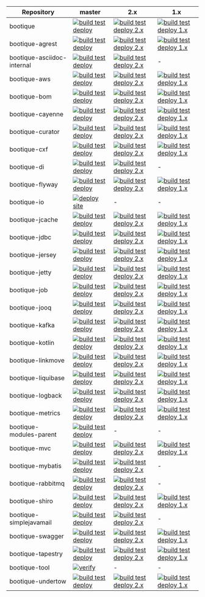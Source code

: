 

Repository   | master       |      2.x    |       1.x
------------ | -------------|------------ | -------------
bootique | [![build test deploy](https://github.com/bootique/bootique/actions/workflows/maven.yml/badge.svg)](https://github.com/bootique/bootique/actions/workflows/maven.yml) | [![build test deploy 2.x](https://github.com/bootique/bootique/actions/workflows/maven-2x.yml/badge.svg)](https://github.com/bootique/bootique/actions/workflows/maven-2x.yml) | [![build test deploy 1.x](https://github.com/bootique/bootique/actions/workflows/maven-1x.yml/badge.svg)](https://github.com/bootique/bootique/actions/workflows/maven-1x.yml)
bootique-agrest | [![build test deploy](https://github.com/bootique/bootique-agrest/actions/workflows/maven.yml/badge.svg)](https://github.com/bootique/bootique-agrest/actions/workflows/maven.yml) | [![build test deploy 2.x](https://github.com/bootique/bootique-agrest/actions/workflows/maven-2x.yml/badge.svg)](https://github.com/bootique/bootique-agrest/actions/workflows/maven-2x.yml) | [![build test deploy 1.x](https://github.com/bootique/bootique-agrest/actions/workflows/maven-1x.yml/badge.svg)](https://github.com/bootique/bootique-agrest/actions/workflows/maven-1x.yml)
bootique-asciidoc-internal | [![build test deploy](https://github.com/bootique/bootique-asciidoc-internal/actions/workflows/maven.yml/badge.svg)](https://github.com/bootique/bootique-asciidoc-internal/actions/workflows/maven.yml) | [![build test deploy 2.x](https://github.com/bootique/bootique-asciidoc-internal/actions/workflows/maven-2x.yml/badge.svg)](https://github.com/bootique/bootique-asciidoc-internal/actions/workflows/maven-2x.yml) | -
bootique-aws | [![build test deploy](https://github.com/bootique/bootique-aws/actions/workflows/maven.yml/badge.svg)](https://github.com/bootique/bootique-aws/actions/workflows/maven.yml) | [![build test deploy 2.x](https://github.com/bootique/bootique-aws/actions/workflows/maven-2x.yml/badge.svg)](https://github.com/bootique/bootique-aws/actions/workflows/maven-2x.yml) | [![build test deploy 1.x](https://github.com/bootique/bootique-aws/actions/workflows/maven-1x.yml/badge.svg)](https://github.com/bootique/bootique-aws/actions/workflows/maven-1x.yml)
bootique-bom | [![build test deploy](https://github.com/bootique/bootique-bom/actions/workflows/maven.yml/badge.svg)](https://github.com/bootique/bootique-bom/actions/workflows/maven.yml) | [![build test deploy 2.x](https://github.com/bootique/bootique-bom/actions/workflows/maven-2x.yml/badge.svg)](https://github.com/bootique/bootique-bom/actions/workflows/maven-2x.yml) | [![build test deploy 1.x](https://github.com/bootique/bootique-bom/actions/workflows/maven-1x.yml/badge.svg)](https://github.com/bootique/bootique-bom/actions/workflows/maven-1x.yml)
bootique-cayenne | [![build test deploy](https://github.com/bootique/bootique-cayenne/actions/workflows/maven.yml/badge.svg)](https://github.com/bootique/bootique-cayenne/actions/workflows/maven.yml) | [![build test deploy 2.x](https://github.com/bootique/bootique-cayenne/actions/workflows/maven-2x.yml/badge.svg)](https://github.com/bootique/bootique-cayenne/actions/workflows/maven-2x.yml) | [![build test deploy 1.x](https://github.com/bootique/bootique-cayenne/actions/workflows/maven-1x.yml/badge.svg)](https://github.com/bootique/bootique-cayenne/actions/workflows/maven-1x.yml)
bootique-curator | [![build test deploy](https://github.com/bootique/bootique-curator/actions/workflows/maven.yml/badge.svg)](https://github.com/bootique/bootique-curator/actions/workflows/maven.yml) | [![build test deploy 2.x](https://github.com/bootique/bootique-curator/actions/workflows/maven-2x.yml/badge.svg)](https://github.com/bootique/bootique-curator/actions/workflows/maven-2x.yml) | [![build test deploy 1.x](https://github.com/bootique/bootique-curator/actions/workflows/maven-1x.yml/badge.svg)](https://github.com/bootique/bootique-curator/actions/workflows/maven-1x.yml)
bootique-cxf | [![build test deploy](https://github.com/bootique/bootique-cxf/actions/workflows/maven.yml/badge.svg)](https://github.com/bootique/bootique-cxf/actions/workflows/maven.yml) | [![build test deploy 2.x](https://github.com/bootique/bootique-cxf/actions/workflows/maven-2x.yml/badge.svg)](https://github.com/bootique/bootique-cxf/actions/workflows/maven-2x.yml) | [![build test deploy 1.x](https://github.com/bootique/bootique-cxf/actions/workflows/maven-1x.yml/badge.svg)](https://github.com/bootique/bootique-cxf/actions/workflows/maven-1x.yml)
bootique-di | [![build test deploy](https://github.com/bootique/bootique-di/actions/workflows/maven.yml/badge.svg)](https://github.com/bootique/bootique-di/actions/workflows/maven.yml) | [![build test deploy 2.x](https://github.com/bootique/bootique-di/actions/workflows/maven-2x.yml/badge.svg)](https://github.com/bootique/bootique-di/actions/workflows/maven-2x.yml) | -
bootique-flyway | [![build test deploy](https://github.com/bootique/bootique-flyway/actions/workflows/maven.yml/badge.svg)](https://github.com/bootique/bootique-flyway/actions/workflows/maven.yml) | [![build test deploy 2.x](https://github.com/bootique/bootique-flyway/actions/workflows/maven-2x.yml/badge.svg)](https://github.com/bootique/bootique-flyway/actions/workflows/maven-2x.yml) | [![build test deploy 1.x](https://github.com/bootique/bootique-flyway/actions/workflows/maven-1x.yml/badge.svg)](https://github.com/bootique/bootique-flyway/actions/workflows/maven-1x.yml)
bootique-io | [![deploy site](https://github.com/bootique/bootique-io/actions/workflows/site.yml/badge.svg)](https://github.com/bootique/bootique-io/actions) | - | -
bootique-jcache | [![build test deploy](https://github.com/bootique/bootique-jcache/actions/workflows/maven.yml/badge.svg)](https://github.com/bootique/bootique-jcache/actions/workflows/maven.yml) | [![build test deploy 2.x](https://github.com/bootique/bootique-jcache/actions/workflows/maven-2x.yml/badge.svg)](https://github.com/bootique/bootique-jcache/actions/workflows/maven-2x.yml) | [![build test deploy 1.x](https://github.com/bootique/bootique-jcache/actions/workflows/maven-1x.yml/badge.svg)](https://github.com/bootique/bootique-jcache/actions/workflows/maven-1x.yml)
bootique-jdbc | [![build test deploy](https://github.com/bootique/bootique-jdbc/actions/workflows/maven.yml/badge.svg)](https://github.com/bootique/bootique-jdbc/actions/workflows/maven.yml) | [![build test deploy 2.x](https://github.com/bootique/bootique-jdbc/actions/workflows/maven-2x.yml/badge.svg)](https://github.com/bootique/bootique-jdbc/actions/workflows/maven-2x.yml) | [![build test deploy 1.x](https://github.com/bootique/bootique-jdbc/actions/workflows/maven-1x.yml/badge.svg)](https://github.com/bootique/bootique-jdbc/actions/workflows/maven-1x.yml)
bootique-jersey | [![build test deploy](https://github.com/bootique/bootique-jersey/actions/workflows/maven.yml/badge.svg)](https://github.com/bootique/bootique-jersey/actions/workflows/maven.yml) | [![build test deploy 2.x](https://github.com/bootique/bootique-jersey/actions/workflows/maven-2x.yml/badge.svg)](https://github.com/bootique/bootique-jersey/actions/workflows/maven-2x.yml) | [![build test deploy 1.x](https://github.com/bootique/bootique-jersey/actions/workflows/maven-1x.yml/badge.svg)](https://github.com/bootique/bootique-jersey/actions/workflows/maven-1x.yml)
bootique-jetty | [![build test deploy](https://github.com/bootique/bootique-jetty/actions/workflows/maven.yml/badge.svg)](https://github.com/bootique/bootique-jetty/actions/workflows/maven.yml) | [![build test deploy 2.x](https://github.com/bootique/bootique-jetty/actions/workflows/maven-2x.yml/badge.svg)](https://github.com/bootique/bootique-jetty/actions/workflows/maven-2x.yml) | [![build test deploy 1.x](https://github.com/bootique/bootique-jetty/actions/workflows/maven-1x.yml/badge.svg)](https://github.com/bootique/bootique-jetty/actions/workflows/maven-1x.yml)
bootique-job | [![build test deploy](https://github.com/bootique/bootique-job/actions/workflows/maven.yml/badge.svg)](https://github.com/bootique/bootique-job/actions/workflows/maven.yml) | [![build test deploy 2.x](https://github.com/bootique/bootique-job/actions/workflows/maven-2x.yml/badge.svg)](https://github.com/bootique/bootique-job/actions/workflows/maven-2x.yml) | [![build test deploy 1.x](https://github.com/bootique/bootique-job/actions/workflows/maven-1x.yml/badge.svg)](https://github.com/bootique/bootique-job/actions/workflows/maven-1x.yml)
bootique-jooq | [![build test deploy](https://github.com/bootique/bootique-jooq/actions/workflows/maven.yml/badge.svg)](https://github.com/bootique/bootique-jooq/actions/workflows/maven.yml) | [![build test deploy 2.x](https://github.com/bootique/bootique-jooq/actions/workflows/maven-2x.yml/badge.svg)](https://github.com/bootique/bootique-jooq/actions/workflows/maven-2x.yml) | [![build test deploy 1.x](https://github.com/bootique/bootique-jooq/actions/workflows/maven-1x.yml/badge.svg)](https://github.com/bootique/bootique-jooq/actions/workflows/maven-1x.yml)
bootique-kafka | [![build test deploy](https://github.com/bootique/bootique-kafka/actions/workflows/maven.yml/badge.svg)](https://github.com/bootique/bootique-kafka/actions/workflows/maven.yml) | [![build test deploy 2.x](https://github.com/bootique/bootique-kafka/actions/workflows/maven-2x.yml/badge.svg)](https://github.com/bootique/bootique-kafka/actions/workflows/maven-2x.yml) | [![build test deploy 1.x](https://github.com/bootique/bootique-kafka/actions/workflows/maven-1x.yml/badge.svg)](https://github.com/bootique/bootique-kafka/actions/workflows/maven-1x.yml)
bootique-kotlin | [![build test deploy](https://github.com/bootique/bootique-kotlin/actions/workflows/maven.yml/badge.svg)](https://github.com/bootique/bootique-kotlin/actions/workflows/maven.yml) | [![build test deploy 2.x](https://github.com/bootique/bootique-kotlin/actions/workflows/maven-2x.yml/badge.svg)](https://github.com/bootique/bootique-kotlin/actions/workflows/maven-2x.yml) | [![build test deploy 1.x](https://github.com/bootique/bootique-kotlin/actions/workflows/maven-1x.yml/badge.svg)](https://github.com/bootique/bootique-kotlin/actions/workflows/maven-1x.yml)
bootique-linkmove | [![build test deploy](https://github.com/bootique/bootique-linkmove/actions/workflows/maven.yml/badge.svg)](https://github.com/bootique/bootique-linkmove/actions/workflows/maven.yml) | [![build test deploy 2.x](https://github.com/bootique/bootique-linkmove/actions/workflows/maven-2x.yml/badge.svg)](https://github.com/bootique/bootique-linkmove/actions/workflows/maven-2x.yml) | [![build test deploy 1.x](https://github.com/bootique/bootique-linkmove/actions/workflows/maven-1x.yml/badge.svg)](https://github.com/bootique/bootique-linkmove/actions/workflows/maven-1x.yml)
bootique-liquibase | [![build test deploy](https://github.com/bootique/bootique-liquibase/actions/workflows/maven.yml/badge.svg)](https://github.com/bootique/bootique-liquibase/actions/workflows/maven.yml) | [![build test deploy 2.x](https://github.com/bootique/bootique-liquibase/actions/workflows/maven-2x.yml/badge.svg)](https://github.com/bootique/bootique-liquibase/actions/workflows/maven-2x.yml) | [![build test deploy 1.x](https://github.com/bootique/bootique-liquibase/actions/workflows/maven-1x.yml/badge.svg)](https://github.com/bootique/bootique-liquibase/actions/workflows/maven-1x.yml)
bootique-logback | [![build test deploy](https://github.com/bootique/bootique-logback/actions/workflows/maven.yml/badge.svg)](https://github.com/bootique/bootique-logback/actions/workflows/maven.yml) | [![build test deploy 2.x](https://github.com/bootique/bootique-logback/actions/workflows/maven-2x.yml/badge.svg)](https://github.com/bootique/bootique-logback/actions/workflows/maven-2x.yml) | [![build test deploy 1.x](https://github.com/bootique/bootique-logback/actions/workflows/maven-1x.yml/badge.svg)](https://github.com/bootique/bootique-logback/actions/workflows/maven-1x.yml)
bootique-metrics | [![build test deploy](https://github.com/bootique/bootique-metrics/actions/workflows/maven.yml/badge.svg)](https://github.com/bootique/bootique-metrics/actions/workflows/maven.yml) | [![build test deploy 2.x](https://github.com/bootique/bootique-metrics/actions/workflows/maven-2x.yml/badge.svg)](https://github.com/bootique/bootique-metrics/actions/workflows/maven-2x.yml) | [![build test deploy 1.x](https://github.com/bootique/bootique-metrics/actions/workflows/maven-1x.yml/badge.svg)](https://github.com/bootique/bootique-metrics/actions/workflows/maven-1x.yml)
bootique-modules-parent | [![build test deploy](https://github.com/bootique/bootique-modules-parent/actions/workflows/maven.yml/badge.svg)](https://github.com/bootique/bootique-modules-parent/actions/workflows/maven.yml) | - | -
bootique-mvc | [![build test deploy](https://github.com/bootique/bootique-mvc/actions/workflows/maven.yml/badge.svg)](https://github.com/bootique/bootique-mvc/actions/workflows/maven.yml) | [![build test deploy 2.x](https://github.com/bootique/bootique-mvc/actions/workflows/maven-2x.yml/badge.svg)](https://github.com/bootique/bootique-mvc/actions/workflows/maven-2x.yml) | [![build test deploy 1.x](https://github.com/bootique/bootique-mvc/actions/workflows/maven-1x.yml/badge.svg)](https://github.com/bootique/bootique-mvc/actions/workflows/maven-1x.yml)
bootique-mybatis | [![build test deploy](https://github.com/bootique/bootique-mybatis/actions/workflows/maven.yml/badge.svg)](https://github.com/bootique/bootique-mybatis/actions/workflows/maven.yml) | [![build test deploy 2.x](https://github.com/bootique/bootique-mybatis/actions/workflows/maven-2x.yml/badge.svg)](https://github.com/bootique/bootique-mybatis/actions/workflows/maven-2x.yml) | -
bootique-rabbitmq | [![build test deploy](https://github.com/bootique/bootique-rabbitmq/actions/workflows/maven.yml/badge.svg)](https://github.com/bootique/bootique-rabbitmq/actions/workflows/maven.yml) | [![build test deploy 2.x](https://github.com/bootique/bootique-rabbitmq/actions/workflows/maven-2x.yml/badge.svg)](https://github.com/bootique/bootique-rabbitmq/actions/workflows/maven-2x.yml) | -
bootique-shiro | [![build test deploy](https://github.com/bootique/bootique-shiro/actions/workflows/maven.yml/badge.svg)](https://github.com/bootique/bootique-shiro/actions/workflows/maven.yml) | [![build test deploy 2.x](https://github.com/bootique/bootique-shiro/actions/workflows/maven-2x.yml/badge.svg)](https://github.com/bootique/bootique-shiro/actions/workflows/maven-2x.yml) | [![build test deploy 1.x](https://github.com/bootique/bootique-shiro/actions/workflows/maven-1x.yml/badge.svg)](https://github.com/bootique/bootique-shiro/actions/workflows/maven-1x.yml)
bootique-simplejavamail | [![build test deploy](https://github.com/bootique/bootique-simplejavamail/actions/workflows/maven.yml/badge.svg)](https://github.com/bootique/bootique-simplejavamail/actions/workflows/maven.yml) | [![build test deploy 2.x](https://github.com/bootique/bootique-simplejavamail/actions/workflows/maven-2x.yml/badge.svg)](https://github.com/bootique/bootique-simplejavamail/actions/workflows/maven-2x.yml) | -
bootique-swagger | [![build test deploy](https://github.com/bootique/bootique-swagger/actions/workflows/maven.yml/badge.svg)](https://github.com/bootique/bootique-swagger/actions/workflows/maven.yml) | [![build test deploy 2.x](https://github.com/bootique/bootique-swagger/actions/workflows/maven-2x.yml/badge.svg)](https://github.com/bootique/bootique-swagger/actions/workflows/maven-2x.yml) | [![build test deploy 1.x](https://github.com/bootique/bootique-swagger/actions/workflows/maven-1x.yml/badge.svg)](https://github.com/bootique/bootique-swagger/actions/workflows/maven-1x.yml)
bootique-tapestry | [![build test deploy](https://github.com/bootique/bootique-tapestry/actions/workflows/maven.yml/badge.svg)](https://github.com/bootique/bootique-tapestry/actions/workflows/maven.yml) | [![build test deploy 2.x](https://github.com/bootique/bootique-tapestry/actions/workflows/maven-2x.yml/badge.svg)](https://github.com/bootique/bootique-tapestry/actions/workflows/maven-2x.yml) | [![build test deploy 1.x](https://github.com/bootique/bootique-tapestry/actions/workflows/maven-1x.yml/badge.svg)](https://github.com/bootique/bootique-tapestry/actions/workflows/maven-1x.yml)
bootique-tool | [![verify](https://github.com/bootique/bootique-tool/actions/workflows/verify.yml/badge.svg)](https://github.com/bootique/bootique-tool/actions/workflows/verify.yml) | - | -
bootique-undertow | [![build test deploy](https://github.com/bootique/bootique-undertow/actions/workflows/maven.yml/badge.svg)](https://github.com/bootique/bootique-undertow/actions/workflows/maven.yml) | [![build test deploy 2.x](https://github.com/bootique/bootique-undertow/actions/workflows/maven-2x.yml/badge.svg)](https://github.com/bootique/bootique-undertow/actions/workflows/maven-2x.yml) | [![build test deploy 1.x](https://github.com/bootique/bootique-undertow/actions/workflows/maven-1x.yml/badge.svg)](https://github.com/bootique/bootique-undertow/actions/workflows/maven-1x.yml)         
            

